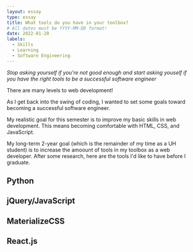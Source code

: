 ```yaml
---
layout: essay
type: essay
title: What tools do you have in your toolbox?
# All dates must be YYYY-MM-DD format!
date: 2022-01-20
labels:
  - Skills
  - Learning
  - Software Engineering
---
```


*Stop asking yourself if you're not good enough and start asking youself if you have the right tools to be a successful software engineer*

There are many levels to web development! 

As I get back into the swing of coding, I wanted to set some goals toward becoming a successful software engineer.

My realistic goal for this semester is to improve my basic skills in web development. This means becoming comfortable with HTML, CSS, and JavaScript.

My long-term 2-year goal (which is the remainder of my time as a UH student) is to increase the amoount of tools in my toolbox as a web developer. After some research, here are the tools I'd like to have before I graduate.

## Python

## jQuery/JavaScript

## MaterializeCSS

## React.js
